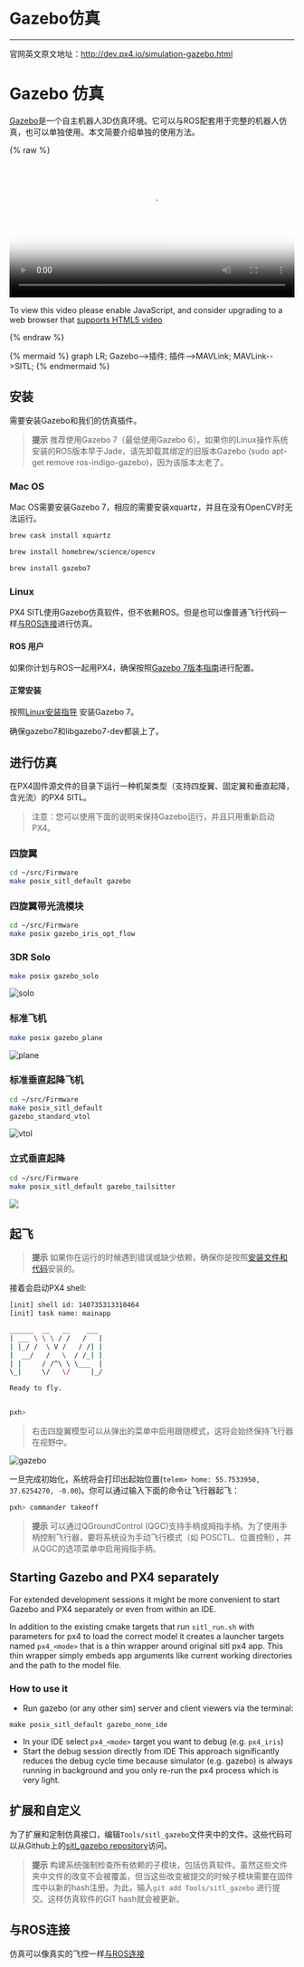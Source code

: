 # Gazebo仿真
---
官网英文原文地址：http://dev.px4.io/simulation-gazebo.html
# Gazebo 仿真

[Gazebo](http://gazebosim.ort)是一个自主机器人3D仿真环境。它可以与ROS配套用于完整的机器人仿真，也可以单独使用。本文简要介绍单独的使用方法。

{% raw %}
<video id="my-video" class="video-js" controls preload="auto" width="100%" 
poster="../pictures/diagrams/PX4-Flight.JPG" data-setup='{"aspectRatio":"16:9"}'>
  <source src="http://7xvob5.com1.z0.glb.clouddn.com/2-PX4%20Flight%20Stack%20ROS%203D%20Software%20in%20the%20Loop%20Simulation%20(SITL).mp4" type='video/mp4' >
  <p class="vjs-no-js">
    To view this video please enable JavaScript, and consider upgrading to a web browser that
    <a href="http://videojs.com/html5-video-support/" target="_blank">supports HTML5 video</a>
  </p>
</video>
{% endraw %}

{% mermaid %}
graph LR;
  Gazebo-->插件;
  插件-->MAVLink;
  MAVLink-->SITL;
{% endmermaid %}


## 安装

需要安装Gazebo和我们的仿真插件。


> **提示** 推荐使用Gazebo 7（最低使用Gazebo 6）。如果你的Linux操作系统安装的ROS版本早于Jade，请先卸载其绑定的旧版本Gazebo (sudo apt-get remove ros-indigo-gazebo)，因为该版本太老了。


### Mac OS

Mac OS需要安装Gazebo 7，相应的需要安装xquartz，并且在没有OpenCV时无法运行。

<div class="host-code"></div>

```sh
brew cask install xquartz

brew install homebrew/science/opencv

brew install gazebo7
```

### Linux

PX4 SITL使用Gazebo仿真软件，但不依赖ROS。但是也可以像普通飞行代码一样[与ROS连接](../4_Simulation/interfacingto_ros.md)进行仿真。

#### ROS 用户

如果你计划与ROS一起用PX4，确保按照[Gazebo 7版本指南](http://gazebosim.org/tutorials?tut=ros_wrapper_versions#Gazebo7.xseries)进行配置。

#### 正常安装

按照[Linux安装指导](http://gazebosim.org/tutorials?tut=install_ubuntu&ver=7.0&cat=install) 安装Gazebo 7。

确保gazebo7和libgazebo7-dev都装上了。

## 进行仿真

在PX4固件源文件的目录下运行一种机架类型（支持四旋翼、固定翼和垂直起降，含光流）的PX4 SITL。

> 注意：您可以使用下面的说明来保持Gazebo运行，并且只用重新启动PX4。

### 四旋翼

<div class="host-code"></div>

```sh
cd ~/src/Firmware
make posix_sitl_default gazebo
```

### 四旋翼带光流模块

<div class="host-code"></div>

```sh
cd ~/src/Firmware
make posix gazebo_iris_opt_flow
```

### 3DR Solo

```sh
make posix gazebo_solo
```
![solo](/pictures/sim/gazebo_solo.png)

### 标准飞机

```sh
make posix gazebo_plane
```
![plane](/pictures/sim/gazebo_plane.png)

### 标准垂直起降飞机

```sh
cd ~/src/Firmware
make posix_sitl_default 
gazebo_standard_vtol
```
![vtol](/pictures/sim/gazebo_standard_vtol.png)

### 立式垂直起降

<div class="host-code"></div>

```sh
cd ~/src/Firmware
make posix_sitl_default gazebo_tailsitter
```
![](/pictures/sim/gazebo_tailsitter.png)


## 起飞

> **提示** 如果你在运行的时候遇到错误或缺少依赖，确保你是按照[安装文件和代码](http://dev.px4.io/starting-installing-mac.html)安装的。


接着会启动PX4 shell:

```sh
[init] shell id: 140735313310464
[init] task name: mainapp

______  __   __    ___
| ___ \ \ \ / /   /   |
| |_/ /  \ V /   / /| |
|  __/   /   \  / /_| |
| |     / /^\ \ \___  |
\_|     \/   \/     |_/

Ready to fly.


pxh>
```


> 右击四旋翼模型可以从弹出的菜单中启用跟随模式，这将会始终保持飞行器在视野中。


 ![gazebo](../pictures/sim/gazebo.png)

一旦完成初始化，系统将会打印出起始位置(`telem> home: 55.7533950, 37.6254270, -0.00`)。你可以通过输入下面的命令让飞行器起飞：

```sh
pxh> commander takeoff
```


> **提示** 可以通过QGroundControl (QGC)支持手柄或拇指手柄。为了使用手柄控制飞行器，要将系统设为手动飞行模式（如 POSCTL、位置控制），并从QGC的选项菜单中启用拇指手柄。

## Starting Gazebo and PX4 separately

For extended development sessions it might be more convenient to start Gazebo and PX4 separately or even from within an IDE.

In addition to the existing cmake targets that run `sitl_run.sh` with parameters for px4 to load the correct model it creates a launcher targets named `px4_<mode>` that is a thin wrapper around original sitl px4 app. This thin wrapper simply embeds app arguments like current working directories and the path to the model file.

### How to use it

  * Run gazebo (or any other sim) server and client viewers via the terminal:
```
make posix_sitl_default gazebo_none_ide
```
  * In your IDE select `px4_<mode>` target you want to debug (e.g. `px4_iris`)
  * Start the debug session directly from IDE
This approach significantly reduces the debug cycle time because simulator (e.g. gazebo) is always running in background and you only re-run the px4 process which is very light.


## 扩展和自定义

为了扩展和定制仿真接口，编辑`Tools/sitl_gazebo`文件夹中的文件。这些代码可以从Github上的[sitl_gazebo repository](https://github.com/px4/sitl_gazebo)访问。


> **提示** 构建系统强制检查所有依赖的子模块，包括仿真软件。虽然这些文件夹中文件的改变不会被覆盖，但当这些改变被提交的时候子模块需要在固件库中以新的hash注册。为此，输入`git add Tools/sitl_gazebo` 进行提交。这样仿真软件的GIT hash就会被更新。


## 与ROS连接

仿真可以像真实的飞控一样[与ROS连接](../4_Simulation/interfacingto_ros.md)
